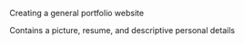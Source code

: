 Creating a general portfolio website


Contains a picture, resume, and descriptive personal details
